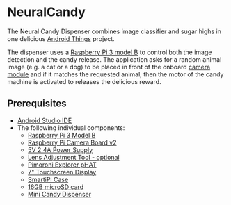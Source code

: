 # NeuralCandy

The Neural Candy Dispenser combines image classifier and sugar highs in one delicious [Android Things](https://developer.android.com/things/get-started/index.html) project.

The dispenser uses a [Raspberry Pi 3 model B](https://www.raspberrypi.org/products/raspberry-pi-3-model-b/) to control both the image detection and the candy release. The application asks for a random animal image (e.g. a cat or a dog) to be placed in front of the onboard [camera module](https://www.raspberrypi.org/products/camera-module-v2/) and if it matches the requested animal; then the motor of the candy machine is activated to releases the delicious reward.

## Prerequisites

- [Android Studio IDE](https://developer.android.com/studio/index.html)
- The following individual components:
  - [Raspberry Pi 3 Model B](https://www.adafruit.com/product/3055)
  - [Raspberry Pi Camera Board v2](https://www.adafruit.com/product/3099)
  - [5V 2.4A Power Supply](https://www.adafruit.com/product/1995)
  - [Lens Adjustment Tool - optional](https://www.adafruit.com/product/3518)
  - [Pimoroni Explorer pHAT](https://www.adafruit.com/product/3018)
  - [7" Touchscreen Display](https://www.adafruit.com/product/2718)
  - [SmartiPi Case](https://www.adafruit.com/product/3576)
  - [16GB microSD card](https://www.amazon.com/gp/product/B010Q57SEE/ref=ox_sc_act_title_2?smid=ATVPDKIKX0DER&psc=1)
  - [Mini Candy Dispenser](https://www.amazon.com/gp/product/B00RM5UQP0/ref=ox_sc_act_title_1?smid=A25PA0SPA3UQ4X&psc=1)
